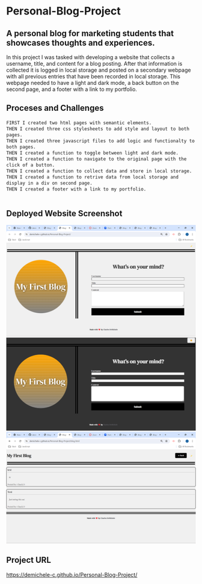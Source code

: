 # Personal-Blog-Project
## A personal blog for marketing students that showcases thoughts and experiences.
In this project I was tasked with developing a website that collects a username, title, and content for a blog posting. After that information is collected it is logged in local storage and posted on a secondary webpage with all previous entries that have been recorded in local storage. This webpage needed to have a light and dark mode, a back button on the second page, and a footer with a link to my portfolio.
## Proceses and Challenges 

```
FIRST I created two html pages with semantic elements.
THEN I created three css stylesheets to add style and layout to both pages.
THEN I created three javascript files to add logic and functionalty to both pages.
THEN I created a function to toggle between light and dark mode.
THEN I created a function to navigate to the original page with the click of a button.
THEN I created a function to collect data and store in local storage.
THEN I created a function to retrive data from local storage and display in a div on second page.
THEN I created a footer with a link to my portfolio.


```
## Deployed Website Screenshot

![Deployed Website](assets/main-light.png)
![Deployed Website](assets/main-dark.png)
![Deployed Website](assets/blog-posting-page.png)


## Project URL
https://demichele-c.github.io/Personal-Blog-Project/
